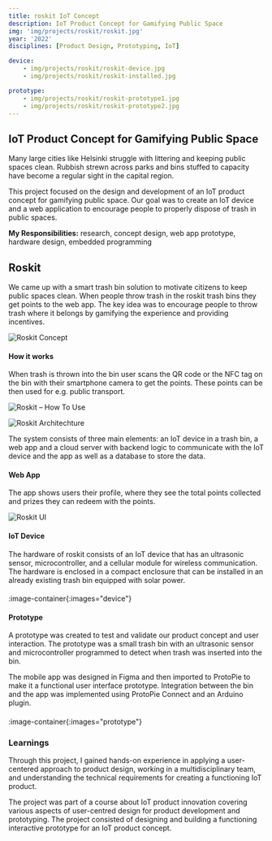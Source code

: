 ```yaml
---
title: roskit IoT Concept
description: IoT Product Concept for Gamifying Public Space
img: 'img/projects/roskit/roskit.jpg'
year: '2022'
disciplines: [Product Design, Prototyping, IoT]

device:
    - img/projects/roskit/roskit-device.jpg
    - img/projects/roskit/roskit-installed.jpg

prototype:
    - img/projects/roskit/roskit-prototype1.jpg
    - img/projects/roskit/roskit-prototype2.jpg
---
```


## IoT Product Concept for Gamifying Public Space

Many large cities like Helsinki struggle with littering and keeping public
spaces clean. Rubbish strewn across parks and bins stuffed to capacity have
become a regular sight in the capital region.

This project focused on the design and development of an IoT product concept for
gamifying public space. Our goal was to create an IoT device and a web
application to encourage people to properly dispose of trash in public spaces.

**My Responsibilities:** research, concept design, web app prototype, hardware
design, embedded programming

## Roskit

We came up with a smart trash bin solution to motivate citizens to keep public
spaces clean. When people throw trash in the roskit trash bins they get points
to the web app. The key idea was to encourage people to throw trash where it
belongs by gamifying the experience and providing incentives.

![Roskit Concept](/img/projects/roskit/roskit-concept.jpg)

#### How it works

When trash is thrown into the bin user scans the QR code or the NFC tag on the
bin with their smartphone camera to get the points. These points can be then
used for e.g. public transport.

![Roskit – How To Use](/img/projects/roskit/roskit-howtouse.png)

![Roskit Architechture](/img/projects/roskit/roskit-architecture.jpg)

The system consists of three main elements: an IoT device in a trash bin, a web
app and a cloud server with backend logic to communicate with the IoT device and
the app as well as a database to store the data.

#### Web App

The app shows users their profile, where they see the total points collected and
prizes they can redeem with the points.

![Roskit UI](/img/projects/roskit/roskit-ui.png)

#### IoT Device

The hardware of roskit consists of an IoT device that has an ultrasonic sensor,
microcontroller, and a cellular module for wireless communication. The hardware
is enclosed in a compact enclosure that can be installed in an already existing
trash bin equipped with solar power.

####

:image-container{:images="device"}

#### Prototype

A prototype was created to test and validate our product concept and user
interaction. The prototype was a small trash bin with an ultrasonic sensor and
microcontroller programmed to detect when trash was inserted into the bin.

The mobile app was designed in Figma and then imported to ProtoPie to make it a
functional user interface prototype. Integration between the bin and the app was
implemented using ProtoPie Connect and an Arduino plugin.

####

:image-container{:images="prototype"}

### Learnings

Through this project, I gained hands-on experience in applying a user-centered
approach to product design, working in a multidisciplinary team, and
understanding the technical requirements for creating a functioning IoT product.

The project was part of a course about IoT product innovation covering various
aspects of user-centred design for product development and prototyping. The
project consisted of designing and building a functioning interactive prototype
for an IoT product concept.
